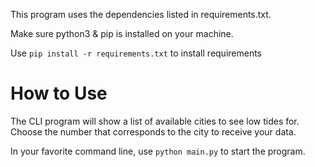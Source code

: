 This program uses the dependencies listed in requirements.txt.

Make sure python3 & pip is installed on your machine.

Use `pip install -r requirements.txt` to install requirements

# How to Use

The CLI program will show a list of available cities to see low tides for. Choose the number that corresponds to the city to receive your data.

In your favorite command line, use `python main.py` to start the program.
